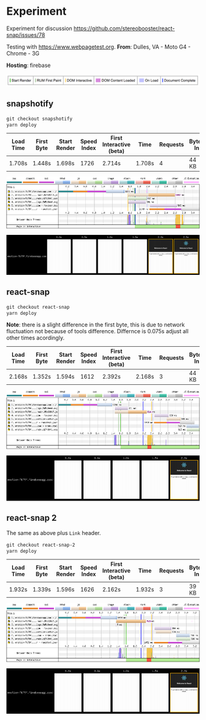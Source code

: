 # Experiment

Experiment for discussion https://github.com/stereobooster/react-snap/issues/78

Testing with https://www.webpagetest.org.  **From**: Dulles, VA - Moto G4 - Chrome - 3G

**Hosting**: firebase

![legend.png](images/legend.png)

## snapshotify

```
git checkout snapshotify
yarn deploy
```

| Load Time | First Byte | Start Render | Speed Index | First Interactive (beta) | Time   | Requests | Bytes In | Time   | Requests | Bytes In | Cost  |
|-----------|------------|--------------|-------------|--------------------------|--------|----------|----------|--------|----------|----------|-------|
| 1.708s    | 1.448s     | 1.698s       | 1726        | 2.714s                   | 1.708s | 4        | 44 KB    | 2.884s | 6        | 52 KB    | $---- |

![snapshotify-waterfall.png](images/snapshotify-waterfall.png)

![snapshotify-filmstrip.png](images/snapshotify-filmstrip.png)

## react-snap

```
git checkout react-snap
yarn deploy
```

**Note**: there is a slight difference in the first byte, this is due to network fluctuation not because of tools difference. Differnce is 0.075s adjust all other times acordingly.

| Load Time | First Byte | Start Render | Speed Index | First Interactive (beta) | Time   | Requests | Bytes In | Time   | Requests | Bytes In | Cost  |
|-----------|------------|--------------|-------------|--------------------------|--------|----------|----------|--------|----------|----------|-------|
| 2.168s    | 1.352s     | 1.594s       | 1612        | 2.392s                   | 2.168s | 3        | 44 KB    | 3.275s | 8        | 54 KB    | $---- |


![react-snap-waterfall.png](images/react-snap-waterfall.png)

![react-snap-filmstrip.png](images/react-snap-filmstrip.png)

## react-snap 2

The same as above plus `Link` header.

```
git checkout react-snap-2
yarn deploy
```

| Load Time | First Byte | Start Render | Speed Index | First Interactive (beta) | Time   | Requests | Bytes In | Time   | Requests | Bytes In | Cost  |
|-----------|------------|--------------|-------------|--------------------------|--------|----------|----------|--------|----------|----------|-------|
| 1.932s    | 1.339s     | 1.596s       | 1626        | 2.162s                   | 1.932s | 3        | 39 KB    | 3.053s | 8        | 49 KB    | $---- |


![react-snap-2-waterfall.png](images/react-snap-2-waterfall.png)

![react-snap-2-filmstrip.png](images/react-snap-2-filmstrip.png)
